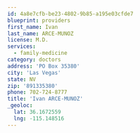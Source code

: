 ```yaml
---
id: 4a8e7cfb-be23-4802-9b85-a195e03cfde7
blueprint: providers
first_name: Ivan
last_name: ARCE-MUNOZ
license: M.D.
services:
  - family-medicine
category: doctors
address: 'PO Box 35380'
city: 'Las Vegas'
state: NV
zip: '891335380'
phone: 702-724-8777
title: 'Ivan ARCE-MUNOZ'
_geoloc:
  lat: 36.1672559
  lng: -115.148516
---
```

